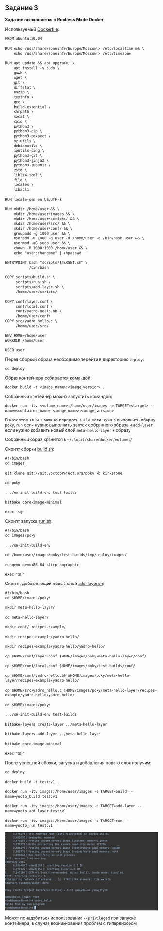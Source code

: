 ## Задание 3

__Задание выполняется в Rootless Mode Docker__

Используемый [Dockerfile](deploy/Dockerfile):

```
FROM ubuntu:20.04

RUN echo /usr/share/zoneinfo/Europe/Moscow > /etc/localtime && \
    echo /usr/share/zoneinfo/Europe/Moscow > /etc/timezone

RUN apt update && apt upgrade; \ 
    apt install -y sudo \
    gawk \
    wget \
    git \
    diffstat \
    unzip \
    texinfo \
    gcc \
    build-essential \
    chrpath \
    socat \
    cpio \
    python3 \
    python3-pip \
    python3-pexpect \
    xz-utils \
    debianutils \
    iputils-ping \
    python3-git \
    python3-jinja2 \
    python3-subunit \
    zstd \
    liblz4-tool \
    file \
    locales \
    libacl1  

RUN locale-gen en_US.UTF-8

RUN mkdir /home/user && \
    mkdir /home/user/images && \
    mkdir /home/user/scripts/ && \
    mkdir /home/user/src/ && \
    mkdir /home/user/conf/ && \
    groupadd -g 1000 user && \
    useradd -u 1000 -g user -d /home/user -c /bin/bash user && \
    usermod -aG sudo user && \
    chown -R 1000:1000 /home/user && \
    echo "user:changeme" | chpasswd

ENTRYPOINT bash "scripts/$TARGET.sh" \
           /bin/bash 

COPY scripts/build.sh \
     scripts/run.sh \
     scripts/add-layer.sh \
     /home/user/scripts/ 

COPY conf/layer.conf \
     conf/local.conf \
     conf/yadro-hello.bb \
     /home/user/conf/
COPY src/yadro_hello.c \
     /home/user/src/

ENV HOME=/home/user
WORKDIR /home/user 

USER user 
```

Перед сборкой образа необходимо перейти в директорию `deploy`:

```
cd deploy
```

Образ контейнера собирается командой:

```
docker build -t <image_name>:<image_version> .
```

Собранный контейнер можно запустить командой:

```
docker run -itv <volume_name>:/home/user/images -e TARGET=<target> --name=<container_name> <image_name>:<image_version> 
```

В качестве `TARGET` можно передать `build` если нужно выполнить сборку `poky`, `run` если нужно выполнить запуск собранного образа и `add-layer` если нужно добавить новый слой `meta-hello-layer` к образу

Собранный образ хранится в `~/.local/share/docker/volumes/`

Скрипт сборки [build.sh](deploy/scripts/build.sh):

```
#!/bin/bash
cd images

git clone git://git.yoctoproject.org/poky -b kirkstone

cd poky

. ./oe-init-build-env test-builds

bitbake core-image-minimal

exec "$@"
```

Скрипт запуска [run.sh](deploy/scripts/run.sh):

```
#!/bin/bash
cd images/poky

. ./oe-init-build-env

cd /home/user/images/poky/test-builds/tmp/deploy/images/

runqemu qemux86-64 slirp nographic

exec "$@"
```

Скрипт, добавляющий новый слой [add-layer.sh](deploy/scripts/add-layer.sh):

```
#!/bin/bash
cd $HOME/images/poky/

mkdir meta-hello-layer/

cd meta-hello-layer/

mkdir conf/ recipes-example/

mkdir recipes-example/yadro-hello/

mkdir recipes-example/yadro-hello/yadro-hello/

cp $HOME/conf/layer.conf $HOME/images/poky/meta-hello-layer/conf/

cp $HOME/conf/local.conf $HOME/images/poky/test-builds/conf/

cp $HOME/conf/yadro-hello.bb $HOME/images/poky/meta-hello-layer/recipes-example/yadro-hello/

cp $HOME/src/yadro_hello.c $HOME/images/poky/meta-hello-layer/recipes-example/yadro-hello/yadro-hello/

cd $HOME/images/poky/

. ./oe-init-build-env test-builds

bitbake-layers create-layer ../meta-hello-layer

bitbake-layers add-layer ../meta-hello-layer

bitbake core-image-minimal

exec "$@"
```

После успешной сборки, запуска и добавления нового слоя получим:

```
cd deploy

docker build -t test:v1 .

docker run -itv images:/home/user/images -e TARGET=build --name=yocto_build test:v1

docker run -itv images:/home/user/images -e TARGET=add-layer --name=yocto_add_layer test:v1

docker run -itv images:/home/user/images -e TARGET=run --name=yocto_run test:v1
```

![proof.img](images/image_1.png)

Может понадобиться использование [`--privileged`](https://docs.docker.com/reference/cli/docker/container/run/#privileged) при запуске контейнера, в случае возникновения проблем с гипервизором

